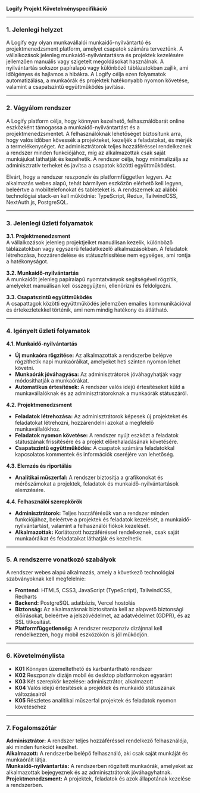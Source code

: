 **Logify Projekt Követelményspecifikáció**

---

### 1. Jelenlegi helyzet

A Logify egy olyan munkavállalói munkaidő-nyilvántartó és projektmenedzsment platform, amelyet csapatok számára terveztünk. A vállalkozások jelenleg munkaidő-nyilvántartásra és projektek kezelésére jellemzően manuális vagy szigetelt megoldásokat használnak. A nyilvántartás sokszor papíralapú vagy különböző táblázatokban zajlik, ami időigényes és hajlamos a hibákra. A Logify célja ezen folyamatok automatizálása, a munkaórák és projektek hatékonyabb nyomon követése, valamint a csapatszintű együttműködés javítása.

---

### 2. Vágyálom rendszer

A Logify platform célja, hogy könnyen kezelhető, felhasználóbarát online eszközként támogassa a munkaidő-nyilvántartást és a projektmenedzsmentet. A felhasználóknak lehetőséget biztosítunk arra, hogy valós időben kövessék a projekteket, kezeljék a feladatokat, és mérjék a termelékenységet. Az adminisztrátorok teljes hozzáféréssel rendelkeznek a rendszer minden funkciójához, míg az alkalmazottak csak saját munkájukat láthatják és kezelhetik. A rendszer célja, hogy minimalizálja az adminisztratív terheket és javítsa a csapatok közötti együttműködést.

Elvárt, hogy a rendszer reszponzív és platformfüggetlen legyen. Az alkalmazás webes alapú, tehát bármilyen eszközön elérhető kell legyen, beleértve a mobiltelefonokat és tableteket is. A rendszernek az alábbi technológiai stack-en kell működnie: TypeScript, Redux, TailwindCSS, NextAuth.js, PostgreSQL.

---

### 3. Jelenlegi üzleti folyamatok

**3.1. Projektmenedzsment**  
A vállalkozások jelenleg projektjeiket manuálisan kezelik, különböző táblázatokban vagy egyszerű feladatkezelő alkalmazásokban. A feladatok létrehozása, hozzárendelése és státuszfrissítése nem egységes, ami rontja a hatékonyságot.

**3.2. Munkaidő-nyilvántartás**  
A munkaidőt jelenleg papíralapú nyomtatványok segítségével rögzítik, amelyeket manuálisan kell összegyűjteni, ellenőrizni és feldolgozni.

**3.3. Csapatszintű együttműködés**  
A csapattagok közötti együttműködés jellemzően emailes kommunikációval és értekezletekkel történik, ami nem mindig hatékony és átlátható.

---

### 4. Igényelt üzleti folyamatok

**4.1. Munkaidő-nyilvántartás**  
- **Új munkaóra rögzítése:** Az alkalmazottak a rendszerbe belépve rögzíthetik napi munkaóráikat, amelyeket heti szinten nyomon lehet követni.
- **Munkaórák jóváhagyása:** Az adminisztrátorok jóváhagyhatják vagy módosíthatják a munkaórákat.
- **Automatikus értesítések:** A rendszer valós idejű értesítéseket küld a munkavállalóknak és az adminisztrátoroknak a munkaórák státuszáról.

**4.2. Projektmenedzsment**  
- **Feladatok létrehozása:** Az adminisztrátorok képesek új projekteket és feladatokat létrehozni, hozzárendelni azokat a megfelelő munkavállalókhoz.
- **Feladatok nyomon követése:** A rendszer nyújt eszközt a feladatok státuszának frissítésére és a projekt előrehaladásának követésére.
- **Csapatszintű együttműködés:** A csapatok számára feladatokkal kapcsolatos kommentek és információk cseréjére van lehetőség.

**4.3. Elemzés és riportálás**  
- **Analitikai műszerfal:** A rendszer biztosítja a grafikonokat és mérőszámokat a projektek, feladatok és munkaidő-nyilvántartások elemzésére.

**4.4. Felhasználói szerepkörök**  
- **Adminisztrátorok:** Teljes hozzáférésük van a rendszer minden funkciójához, beleértve a projektek és feladatok kezelését, a munkaidő-nyilvántartást, valamint a felhasználói fiókok kezelését.
- **Alkalmazottak:** Korlátozott hozzáféréssel rendelkeznek, csak saját munkaóráikat és feladataikat láthatják és kezelhetik.

---

### 5. A rendszerre vonatkozó szabályok

A rendszer webes alapú alkalmazás, amely a következő technológiai szabványoknak kell megfelelnie:
- **Frontend:** HTML5, CSS3, JavaScript (TypeScript), TailwindCSS, Recharts
- **Backend:** PostgreSQL adatbázis, Vercel hostolás
- **Biztonság:** Az alkalmazásnak biztosítania kell az alapvető biztonsági előírásokat, beleértve a jelszóvédelmet, az adatvédelmet (GDPR), és az SSL titkosítást.
- **Platformfüggetlenség:** A rendszer reszponzív dizájnnal kell rendelkezzen, hogy mobil eszközökön is jól működjön.

---

### 6. Követelménylista

- **K01** Könnyen üzemeltethető és karbantartható rendszer
- **K02** Reszponzív dizájn mobil és desktop platformokon egyaránt
- **K03** Két szerepkör kezelése: adminisztrátor, alkalmazott
- **K04** Valós idejű értesítések a projektek és munkaidő státuszának változásairól
- **K05** Részletes analitikai műszerfal projektek és feladatok nyomon követéséhez

---

### 7. Fogalomszótár

**Adminisztrátor:** A rendszer teljes hozzáféréssel rendelkező felhasználója, aki minden funkciót kezelhet.  
**Alkalmazott:** A rendszerbe belépő felhasználó, aki csak saját munkáját és munkaóráit látja.  
**Munkaidő-nyilvántartás:** A rendszerben rögzített munkaórák, amelyeket az alkalmazottak bejegyeznek és az adminisztrátorok jóváhagyhatnak.  
**Projektmenedzsment:** A projektek, feladatok és azok állapotának kezelése a rendszerben.
